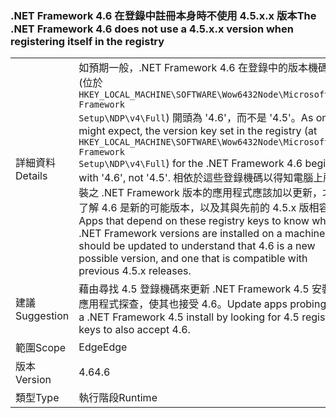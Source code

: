 ### <a name="the-net-framework-46-does-not-use-a-45xx-version-when-registering-itself-in-the-registry"></a><span data-ttu-id="0a185-101">.NET Framework 4.6 在登錄中註冊本身時不使用 4.5.x.x 版本</span><span class="sxs-lookup"><span data-stu-id="0a185-101">The .NET Framework 4.6 does not use a 4.5.x.x version when registering itself in the registry</span></span>

|   |   |
|---|---|
|<span data-ttu-id="0a185-102">詳細資料</span><span class="sxs-lookup"><span data-stu-id="0a185-102">Details</span></span>|<span data-ttu-id="0a185-103">如預期一般，.NET Framework 4.6 在登錄中的版本機碼設定 (位於 <code>HKEY_LOCAL_MACHINE\SOFTWARE\Wow6432Node\Microsoft\NET Framework Setup\NDP\v4\Full</code>) 開頭為 '4.6'，而不是 '4.5'。</span><span class="sxs-lookup"><span data-stu-id="0a185-103">As one might expect, the version key set in the registry (at <code>HKEY_LOCAL_MACHINE\SOFTWARE\Wow6432Node\Microsoft\NET Framework Setup\NDP\v4\Full</code>) for the .NET Framework 4.6 begins with '4.6', not '4.5'.</span></span> <span data-ttu-id="0a185-104">相依於這些登錄機碼以得知電腦上所安裝之 .NET Framework 版本的應用程式應該加以更新，才能了解 4.6 是新的可能版本，以及其與先前的 4.5.x 版相容。</span><span class="sxs-lookup"><span data-stu-id="0a185-104">Apps that depend on these registry keys to know which .NET Framework versions are installed on a machine should be updated to understand that 4.6 is a new possible version, and one that is compatible with previous 4.5.x releases.</span></span>|
|<span data-ttu-id="0a185-105">建議</span><span class="sxs-lookup"><span data-stu-id="0a185-105">Suggestion</span></span>|<span data-ttu-id="0a185-106">藉由尋找 4.5 登錄機碼來更新 .NET Framework 4.5 安裝的應用程式探查，使其也接受 4.6。</span><span class="sxs-lookup"><span data-stu-id="0a185-106">Update apps probing for a .NET Framework 4.5 install by looking for 4.5 registry keys to also accept 4.6.</span></span>|
|<span data-ttu-id="0a185-107">範圍</span><span class="sxs-lookup"><span data-stu-id="0a185-107">Scope</span></span>|<span data-ttu-id="0a185-108">Edge</span><span class="sxs-lookup"><span data-stu-id="0a185-108">Edge</span></span>|
|<span data-ttu-id="0a185-109">版本</span><span class="sxs-lookup"><span data-stu-id="0a185-109">Version</span></span>|<span data-ttu-id="0a185-110">4.6</span><span class="sxs-lookup"><span data-stu-id="0a185-110">4.6</span></span>|
|<span data-ttu-id="0a185-111">類型</span><span class="sxs-lookup"><span data-stu-id="0a185-111">Type</span></span>|<span data-ttu-id="0a185-112">執行階段</span><span class="sxs-lookup"><span data-stu-id="0a185-112">Runtime</span></span>|


